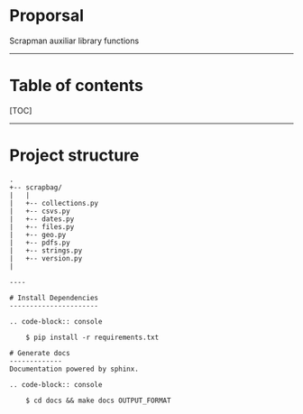 # Proporsal

Scrapman auxiliar library functions

----

# Table of contents

[TOC]

----

# Project structure

```
.
+-- scrapbag/
|   |
|   +-- collections.py
|   +-- csvs.py
|   +-- dates.py
|   +-- files.py
|   +-- geo.py
|   +-- pdfs.py
|   +-- strings.py
|   +-- version.py
|

----

# Install Dependencies
----------------------

.. code-block:: console

    $ pip install -r requirements.txt

# Generate docs
-------------
Documentation powered by sphinx.

.. code-block:: console

    $ cd docs && make docs OUTPUT_FORMAT
